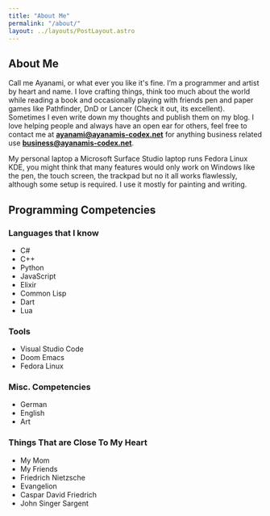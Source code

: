 ```yaml
---
title: "About Me"
permalink: "/about/"
layout: ../layouts/PostLayout.astro
---
```


<div class="about-intro">

<div class="about-text">

## About Me

Call me Ayanami, or what ever you like it's fine. I’m a programmer and artist by heart and name. I love crafting things, think too much about the world while reading a book and occasionally playing with friends pen and paper games like Pathfinder, DnD or Lancer (Check it out, its excellent). Sometimes I even write down my thoughts and publish them on my blog. I love helping people and always have an open ear for others, feel free to contact me at **ayanami@ayanamis-codex.net** for anything business related use **business@ayanamis-codex.net**.

My personal laptop a Microsoft Surface Studio laptop runs Fedora Linux KDE, you might think that many features would only work on Windows like the pen, the touch screen, the trackpad but no it all works flawlessly, although some setup is required. I use it mostly for painting and writing.

## Programming Competencies

### Languages that I know

-   C#
-   C++
-   Python
-   JavaScript
-   Elixir
-   Common Lisp
-   Dart
-   Lua

### Tools

-   Visual Studio Code
-   Doom Emacs
-   Fedora Linux

### Misc. Competencies

-   German
-   English
-   Art

### Things That are Close To My Heart

-   My Mom
-   My Friends
-   Friedrich Nietzsche
-   Evangelion
-   Caspar David Friedrich
-   John Singer Sargent
